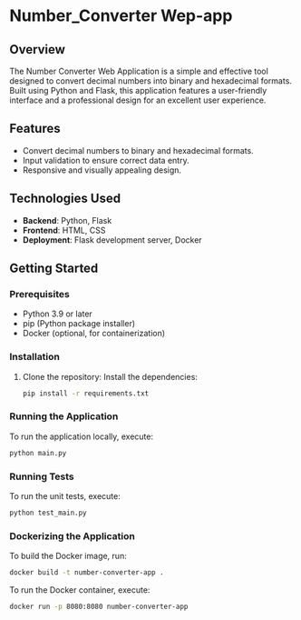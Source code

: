 # Number_Converter Wep-app

## Overview

The Number Converter Web Application is a simple and effective tool designed to convert decimal numbers into binary and hexadecimal formats. Built using Python and Flask, this application features a user-friendly interface and a professional design for an excellent user experience.

## Features

- Convert decimal numbers to binary and hexadecimal formats.
- Input validation to ensure correct data entry.
- Responsive and visually appealing design.

## Technologies Used

- **Backend**: Python, Flask
- **Frontend**: HTML, CSS
- **Deployment**: Flask development server, Docker

## Getting Started

### Prerequisites

- Python 3.9 or later
- pip (Python package installer)
- Docker (optional, for containerization)

### Installation

1. Clone the repository:
 Install the dependencies:

    ```bash
    pip install -r requirements.txt
    ```

### Running the Application

To run the application locally, execute:

```bash
python main.py
```

### Running Tests

To run the unit tests, execute:

```bash
python test_main.py
```

### Dockerizing the Application

To build the Docker image, run:

```bash
docker build -t number-converter-app .
```

To run the Docker container, execute:

```bash
docker run -p 8080:8080 number-converter-app
```
